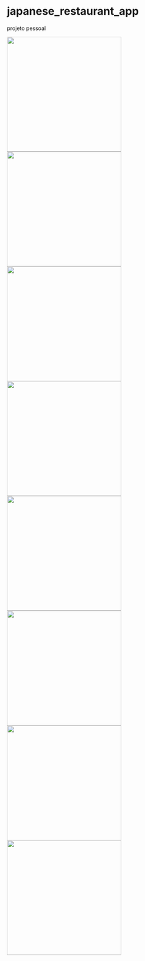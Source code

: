# japanese_restaurant_app
 projeto pessoal 

 <img src="https://github.com/pontes2014/japanese_restaurant_app/assets/91500779/b6776bd9-891c-48a9-912d-7413402936b6" width="300">
 <img src="https://github.com/pontes2014/japanese_restaurant_app/assets/91500779/b4eb2d89-d041-4756-9281-c1de4ddd25e2" width="300">
 <img src="https://github.com/pontes2014/japanese_restaurant_app/assets/91500779/ee844f18-5f59-4886-b0c1-26fb6d7fb993" width="300">
 <img src="https://github.com/pontes2014/japanese_restaurant_app/assets/91500779/24f90101-b555-4ba3-a366-abb449329d41" width="300">
 <img src="https://github.com/pontes2014/japanese_restaurant_app/assets/91500779/16adf03e-6365-461a-bf57-ce6572942149" width="300">
 <img src="https://github.com/pontes2014/japanese_restaurant_app/assets/91500779/ea2a0314-02d7-4bb7-b55c-24424275d8c4" width="300">
 <img src="https://github.com/pontes2014/japanese_restaurant_app/assets/91500779/98dd1887-4d9b-4851-9257-673cfbdbd73a" width="300">
 <img src="https://github.com/pontes2014/japanese_restaurant_app/assets/91500779/d42646d8-4c8c-400a-ad25-98bba70236a2" width="300">
